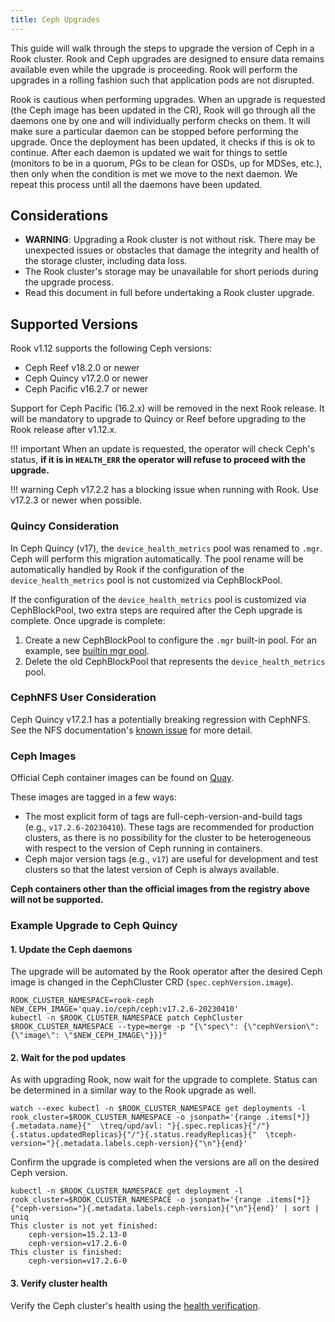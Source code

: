 ```yaml
---
title: Ceph Upgrades
---
```


This guide will walk through the steps to upgrade the version of Ceph in a Rook cluster.
Rook and Ceph upgrades are designed to ensure data remains available even while
the upgrade is proceeding. Rook will perform the upgrades in a rolling fashion
such that application pods are not disrupted.

Rook is cautious when performing upgrades. When an upgrade is requested (the Ceph image has been
updated in the CR), Rook will go through all the daemons one by one and will individually perform
checks on them. It will make sure a particular daemon can be stopped before performing the upgrade.
Once the deployment has been updated, it checks if this is ok to continue. After each daemon is
updated we wait for things to settle (monitors to be in a quorum, PGs to be clean for OSDs, up for
MDSes, etc.), then only when the condition is met we move to the next daemon. We repeat this process
until all the daemons have been updated.

## Considerations

* **WARNING**: Upgrading a Rook cluster is not without risk. There may be unexpected issues or
  obstacles that damage the integrity and health of the storage cluster, including data loss.
* The Rook cluster's storage may be unavailable for short periods during the upgrade process.
* Read this document in full before undertaking a Rook cluster upgrade.

## Supported Versions

Rook v1.12 supports the following Ceph versions:

* Ceph Reef v18.2.0 or newer
* Ceph Quincy v17.2.0 or newer
* Ceph Pacific v16.2.7 or newer

Support for Ceph Pacific (16.2.x) will be removed in the next Rook release. It will be mandatory to
upgrade to Quincy or Reef before upgrading to the Rook release after v1.12.x.

!!! important
    When an update is requested, the operator will check Ceph's status,
    **if it is in `HEALTH_ERR` the operator will refuse to proceed with the upgrade.**

!!! warning
    Ceph v17.2.2 has a blocking issue when running with Rook. Use v17.2.3 or newer when possible.

### Quincy Consideration

In Ceph Quincy (v17), the `device_health_metrics` pool was renamed to `.mgr`. Ceph will perform this
migration automatically. The pool rename will be automatically handled by Rook if the configuration
of the `device_health_metrics` pool is not customized via CephBlockPool.

If the configuration of the `device_health_metrics` pool is customized via CephBlockPool, two extra
steps are required after the Ceph upgrade is complete. Once upgrade is complete:

1. Create a new CephBlockPool to configure the `.mgr` built-in pool. For an example, see
   [builtin mgr pool](https://github.com/rook/rook/blob/master/deploy/examples/pool-builtin-mgr.yaml).
2. Delete the old CephBlockPool that represents the `device_health_metrics` pool.

### CephNFS User Consideration

Ceph Quincy v17.2.1 has a potentially breaking regression with CephNFS. See the NFS documentation's
[known issue](../CRDs/ceph-nfs-crd.md#ceph-v1721) for more detail.

### Ceph Images

Official Ceph container images can be found on [Quay](https://quay.io/repository/ceph/ceph?tab=tags).

These images are tagged in a few ways:

* The most explicit form of tags are full-ceph-version-and-build tags (e.g., `v17.2.6-20230410`).
  These tags are recommended for production clusters, as there is no possibility for the cluster to
  be heterogeneous with respect to the version of Ceph running in containers.
* Ceph major version tags (e.g., `v17`) are useful for development and test clusters so that the
  latest version of Ceph is always available.

**Ceph containers other than the official images from the registry above will not be supported.**

### Example Upgrade to Ceph Quincy

#### **1. Update the Ceph daemons**

The upgrade will be automated by the Rook operator after the desired Ceph image is changed in the
CephCluster CRD (`spec.cephVersion.image`).

```console
ROOK_CLUSTER_NAMESPACE=rook-ceph
NEW_CEPH_IMAGE='quay.io/ceph/ceph:v17.2.6-20230410'
kubectl -n $ROOK_CLUSTER_NAMESPACE patch CephCluster $ROOK_CLUSTER_NAMESPACE --type=merge -p "{\"spec\": {\"cephVersion\": {\"image\": \"$NEW_CEPH_IMAGE\"}}}"
```

#### **2. Wait for the pod updates**

As with upgrading Rook, now wait for the upgrade to complete. Status can be determined in a similar
way to the Rook upgrade as well.

```console
watch --exec kubectl -n $ROOK_CLUSTER_NAMESPACE get deployments -l rook_cluster=$ROOK_CLUSTER_NAMESPACE -o jsonpath='{range .items[*]}{.metadata.name}{"  \treq/upd/avl: "}{.spec.replicas}{"/"}{.status.updatedReplicas}{"/"}{.status.readyReplicas}{"  \tceph-version="}{.metadata.labels.ceph-version}{"\n"}{end}'
```

Confirm the upgrade is completed when the versions are all on the desired Ceph version.

```console
kubectl -n $ROOK_CLUSTER_NAMESPACE get deployment -l rook_cluster=$ROOK_CLUSTER_NAMESPACE -o jsonpath='{range .items[*]}{"ceph-version="}{.metadata.labels.ceph-version}{"\n"}{end}' | sort | uniq
This cluster is not yet finished:
    ceph-version=15.2.13-0
    ceph-version=v17.2.6-0
This cluster is finished:
    ceph-version=v17.2.6-0
```

#### **3. Verify cluster health**

Verify the Ceph cluster's health using the [health verification](health-verification.md).
